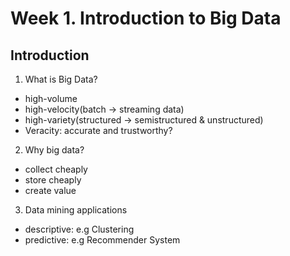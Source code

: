 # Week 1. Introduction to Big Data

## Introduction
1. What is Big Data?
- high-volume
- high-velocity(batch -> streaming data)
- high-variety(structured -> semistructured & unstructured)
- Veracity: accurate and trustworthy?
2. Why big data?
- collect cheaply
- store cheaply
- create value
3. Data mining applications
- descriptive: e.g Clustering
- predictive: e.g Recommender System
